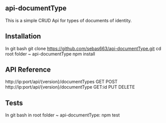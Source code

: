 ## api-documentType 

This is a simple CRUD Api for types of documents of identity.

## Installation
In git bash <return>
git clone https://github.com/sebas663/api-documentType.git<return>
cd root folder ~ api-documentType<return>
npm install

## API Reference

http://ip:port/api/{version}/documentTypes<return>
GET<return>
POST<return>
http://ip:port/api/{version}/documentType<return>
GET:id<return>
PUT<return>
DELETE

## Tests
In git bash in root folder ~ api-documentType:<return>
npm test